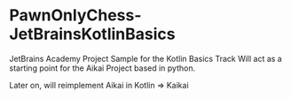 # PawnOnlyChess-JetBrainsKotlinBasics
JetBrains Academy Project Sample for the Kotlin Basics Track
Will act as a starting point for the Aikai Project based in python. 

Later on, will reimplement Aikai in Kotlin => Kaikai
